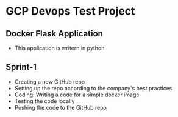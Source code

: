 # GCP Devops Test Project
## Docker Flask Application
- This application is writern in python

## Sprint-1
- Creating a new GitHub repo
- Setting up the repo according to the company's best practices
- Coding: Writing a code for a simple docker image
- Testing the code locally
- Pushing the code to the GitHub repo